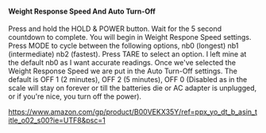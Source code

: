 #### Weight Response Speed And Auto Turn-Off
Press and hold the HOLD & POWER button. Wait for the 5 second countdown to complete. You will begin in Weight Respone Speed settings. Press MODE to cycle between the following options, nb0 (longest) nb1 (intermediate) nb2 (fastest). Press TARE to select an option. I left mine at the default nb0 as I want accurate readings. Once we've selected the Weight Response Speed we are put in the Auto Turn-Off settings. The default is OFF 1 (2 minutes), OFF 2 (5 minutes), OFF 0 (Disabled as in the scale will stay on forever or till the batteries die or AC adapter is unplugged, or if you're nice, you turn off the power).


https://www.amazon.com/gp/product/B00VEKX35Y/ref=ppx_yo_dt_b_asin_title_o02_s00?ie=UTF8&psc=1


